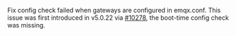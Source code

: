 Fix config check failed when gateways are configured in emqx.conf.
This issue was first introduced in v5.0.22 via [#10278](https://github.com/emqx/emqx/pull/10278), the boot-time config check was missing.
